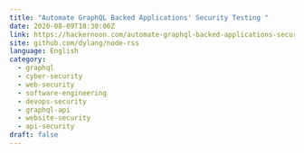 ```yaml
---
title: "Automate GraphQL Backed Applications' Security Testing "
date: 2020-08-09T18:30:06Z
link: https://hackernoon.com/automate-graphql-backed-applications-security-testing-n1t3xrz?source=rss&utm_medium=RSS&utm_source=news.12bit.vn
site: github.com/dylang/node-rss
language: English
category:
  - graphql
  - cyber-security
  - web-security
  - software-engineering
  - devops-security
  - graphql-api
  - website-security
  - api-security
draft: false
---
```

